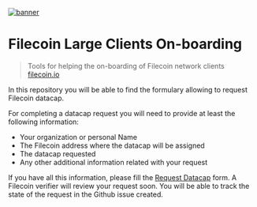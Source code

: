 [![banner](docs/_media/Logo.png)](https://filecoinproregistry.on.fleek.co/)

# Filecoin Large Clients On-boarding

> Tools for helping the on-boarding of Filecoin network clients
> [filecoin.io](https://filecoin.io/)

In this repository you will be able to find the formulary allowing to request
Filecoin datacap.

For completing a datacap request you will need to provide at least the following information:

* Your organization or personal Name
* The Filecoin address where the datacap will be assigned
* The datacap requested
* Any other additional information related with your request

If you have all this information, please fill the [Request Datacap](https://github.com/keyko-io/filecoin-large-clients-onboarding/issues/new/choose) form. A Filecoin verifier will review your request soon. You will be able
to track the state of the request in the Github issue created.
